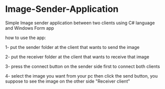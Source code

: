# Image-Sender-Application

Simple Image sender application between two clients using C# language and Windows Form app

how to use the app:

1- put the sender folder at the client that wants to send the image

2- put the receiver folder at the client that wants to receive that image 

3- press the connect button on the sender side first to connect both clients

4- select the image you want from your pc then click the send button, you suppose to see the image on the other side "Receiver client"
